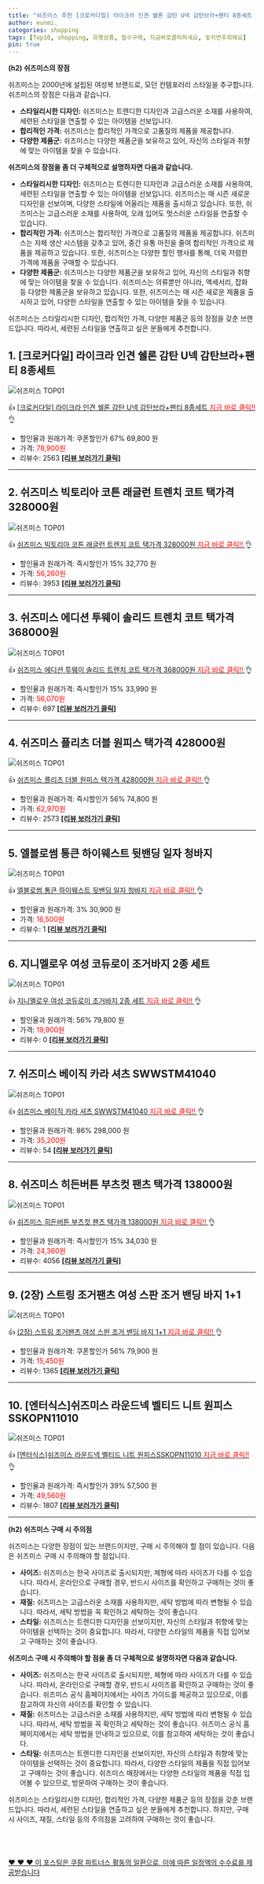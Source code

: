 ```yaml
---
title: "쉬즈미스 추천 [크로커다일] 라이크라 인견 쉘론 감탄 U넥 감탄브라+팬티 8종세트 비교 장점 구매시 주의사항"
author: eunmi.
categories: shopping
tags: [Top10, shopping, 유행상품, 필수구매, 지금바로클릭하세요, 놓치면후회해요]
pin: true
---
```

**(h2) 쉬즈미스의 장점**

쉬즈미스는 2000년에 설립된 여성복 브랜드로, 모던 컨템포러리 스타일을 추구합니다. 쉬즈미스의 장점은 다음과 같습니다.

* **스타일리시한 디자인:** 쉬즈미스는 트렌디한 디자인과 고급스러운 소재를 사용하여, 세련된 스타일을 연출할 수 있는 아이템을 선보입니다.
* **합리적인 가격:** 쉬즈미스는 합리적인 가격으로 고품질의 제품을 제공합니다.
* **다양한 제품군:** 쉬즈미스는 다양한 제품군을 보유하고 있어, 자신의 스타일과 취향에 맞는 아이템을 찾을 수 있습니다.

**쉬즈미스의 장점을 좀 더 구체적으로 설명하자면 다음과 같습니다.**

* **스타일리시한 디자인:** 쉬즈미스는 트렌디한 디자인과 고급스러운 소재를 사용하여, 세련된 스타일을 연출할 수 있는 아이템을 선보입니다. 쉬즈미스는 매 시즌 새로운 디자인을 선보이며, 다양한 스타일에 어울리는 제품을 출시하고 있습니다. 또한, 쉬즈미스는 고급스러운 소재를 사용하여, 오래 입어도 멋스러운 스타일을 연출할 수 있습니다.
* **합리적인 가격:** 쉬즈미스는 합리적인 가격으로 고품질의 제품을 제공합니다. 쉬즈미스는 자체 생산 시스템을 갖추고 있어, 중간 유통 마진을 줄여 합리적인 가격으로 제품을 제공하고 있습니다. 또한, 쉬즈미스는 다양한 할인 행사를 통해, 더욱 저렴한 가격에 제품을 구매할 수 있습니다.
* **다양한 제품군:** 쉬즈미스는 다양한 제품군을 보유하고 있어, 자신의 스타일과 취향에 맞는 아이템을 찾을 수 있습니다. 쉬즈미스는 의류뿐만 아니라, 액세서리, 잡화 등 다양한 제품군을 보유하고 있습니다. 또한, 쉬즈미스는 매 시즌 새로운 제품을 출시하고 있어, 다양한 스타일을 연출할 수 있는 아이템을 찾을 수 있습니다.

쉬즈미스는 스타일리시한 디자인, 합리적인 가격, 다양한 제품군 등의 장점을 갖춘 브랜드입니다. 따라서, 세련된 스타일을 연출하고 싶은 분들에게 추천합니다.

   

## 1. [크로커다일] 라이크라 인견 쉘론 감탄 U넥 감탄브라+팬티 8종세트

![쉬즈미스 TOP01](https://thumbnail7.coupangcdn.com/thumbnails/remote/230x230ex/image/vendor_inventory/db2e/c812cee2e0dcddd7026661ad729eca50a14c558f20cf382595800cc3ed8d.jpg)


👍 [[크로커다일] 라이크라 인견 쉘론 감탄 U넥 감탄브라+팬티 8종세트 <font color=red> 지금 바로 클릭!! </font> ](https://link.coupang.com/re/AFFSDP?lptag=AF3617701&subid=GithubCoopas&pageKey=7493099432&traceid=V0-153&itemId=19597260182&vendorItemId=86704498155) 👌 


- 할인율과 원래가격: 쿠폰할인가 67%  69,800   원
- 가격: <span style='color:red'>78,900원</span>
- 리뷰수: 2563  [**[리뷰 보러가기 클릭]**](https://link.coupang.com/re/AFFSDP?lptag=AF3617701&subid=GithubCoopas&pageKey=7493099432&traceid=V0-153&itemId=19597260182&vendorItemId=86704498155)

---


   

## 2. 쉬즈미스 빅토리아 코튼 래글런 트렌치 코트 택가격 328000원

![쉬즈미스 TOP01](https://thumbnail8.coupangcdn.com/thumbnails/remote/230x230ex/image/vendor_inventory/84ea/a9c02912a13c2e181fad1b37c75cd648f23ad0e23ba99fccb335ef559c06.jpg)


👍 [쉬즈미스 빅토리아 코튼 래글런 트렌치 코트 택가격 328000원 <font color=red> 지금 바로 클릭!! </font> ](https://link.coupang.com/re/AFFSDP?lptag=AF3617701&subid=GithubCoopas&pageKey=7573813309&traceid=V0-153&itemId=19979354426&vendorItemId=87077661417) 👌 


- 할인율과 원래가격: 즉시할인가 15%  32,770   원
- 가격: <span style='color:red'>56,260원</span>
- 리뷰수: 3953  [**[리뷰 보러가기 클릭]**](https://link.coupang.com/re/AFFSDP?lptag=AF3617701&subid=GithubCoopas&pageKey=7573813309&traceid=V0-153&itemId=19979354426&vendorItemId=87077661417)

---


   

## 3. 쉬즈미스 에디션 투웨이 솔리드 트렌치 코트 택가격 368000원

![쉬즈미스 TOP01](https://thumbnail6.coupangcdn.com/thumbnails/remote/230x230ex/image/vendor_inventory/a1d6/6cce534c2c000050bb61490b0b8b2a646926a791086f016a6f4355fbe7fe.jpg)


👍 [쉬즈미스 에디션 투웨이 솔리드 트렌치 코트 택가격 368000원 <font color=red> 지금 바로 클릭!! </font> ](https://link.coupang.com/re/AFFSDP?lptag=AF3617701&subid=GithubCoopas&pageKey=7573813898&traceid=V0-153&itemId=19979356959&vendorItemId=87077663392) 👌 


- 할인율과 원래가격: 즉시할인가 15%  33,990   원
- 가격: <span style='color:red'>56,070원</span>
- 리뷰수: 697  [**[리뷰 보러가기 클릭]**](https://link.coupang.com/re/AFFSDP?lptag=AF3617701&subid=GithubCoopas&pageKey=7573813898&traceid=V0-153&itemId=19979356959&vendorItemId=87077663392)

---


   

## 4. 쉬즈미스 플리츠 더블 원피스 택가격 428000원

![쉬즈미스 TOP01](https://thumbnail9.coupangcdn.com/thumbnails/remote/230x230ex/image/vendor_inventory/59d3/c1075bebf52e61633496b0cecacf24b8bd880fb6a3575d520809f77549ec.jpg)


👍 [쉬즈미스 플리츠 더블 원피스 택가격 428000원 <font color=red> 지금 바로 클릭!! </font> ](https://link.coupang.com/re/AFFSDP?lptag=AF3617701&subid=GithubCoopas&pageKey=7562807174&traceid=V0-153&itemId=19928614863&vendorItemId=87028200483) 👌 


- 할인율과 원래가격: 즉시할인가 56%  74,800   원
- 가격: <span style='color:red'>62,970원</span>
- 리뷰수: 2573  [**[리뷰 보러가기 클릭]**](https://link.coupang.com/re/AFFSDP?lptag=AF3617701&subid=GithubCoopas&pageKey=7562807174&traceid=V0-153&itemId=19928614863&vendorItemId=87028200483)

---


   

## 5. 엘블로썸 통큰 하이웨스트 뒷밴딩 일자 청바지

![쉬즈미스 TOP01](https://thumbnail6.coupangcdn.com/thumbnails/remote/230x230ex/image/vendor_inventory/55ac/d4bef6b4e7032e27628f1f011167b99a14253dcf5b565fd0ea6385a8b10d.jpg)


👍 [엘블로썸 통큰 하이웨스트 뒷밴딩 일자 청바지 <font color=red> 지금 바로 클릭!! </font> ](https://link.coupang.com/re/AFFSDP?lptag=AF3617701&subid=GithubCoopas&pageKey=6770088835&traceid=V0-153&itemId=15893273367&vendorItemId=83262756368) 👌 


- 할인율과 원래가격: 3%  30,900   원
- 가격: <span style='color:red'>16,500원</span>
- 리뷰수: 1  [**[리뷰 보러가기 클릭]**](https://link.coupang.com/re/AFFSDP?lptag=AF3617701&subid=GithubCoopas&pageKey=6770088835&traceid=V0-153&itemId=15893273367&vendorItemId=83262756368)

---


   

## 6. 지니멜로우 여성 코듀로이 조거바지 2종 세트

![쉬즈미스 TOP01](https://thumbnail8.coupangcdn.com/thumbnails/remote/230x230ex/image/vendor_inventory/787a/9ecb8eebbe34c4bf9724266b1a096079032ea834a476d2534a19afe68088.jpg)


👍 [지니멜로우 여성 코듀로이 조거바지 2종 세트 <font color=red> 지금 바로 클릭!! </font> ](https://link.coupang.com/re/AFFSDP?lptag=AF3617701&subid=GithubCoopas&pageKey=7637355383&traceid=V0-153&itemId=20283382148&vendorItemId=87369852416) 👌 


- 할인율과 원래가격: 56%  79,800   원
- 가격: <span style='color:red'>19,900원</span>
- 리뷰수: 0  [**[리뷰 보러가기 클릭]**](https://link.coupang.com/re/AFFSDP?lptag=AF3617701&subid=GithubCoopas&pageKey=7637355383&traceid=V0-153&itemId=20283382148&vendorItemId=87369852416)

---


   

## 7. 쉬즈미스 베이직 카라 셔츠 SWWSTM41040

![쉬즈미스 TOP01](https://thumbnail8.coupangcdn.com/thumbnails/remote/230x230ex/image/vendor_inventory/9af3/19b26b9bb1c99e7b008d0c84c93971db10cbdac54ed1e7b795e06a4c2ac8.jpg)


👍 [쉬즈미스 베이직 카라 셔츠 SWWSTM41040 <font color=red> 지금 바로 클릭!! </font> ](https://link.coupang.com/re/AFFSDP?lptag=AF3617701&subid=GithubCoopas&pageKey=7153779091&traceid=V0-153&itemId=17990578122&vendorItemId=85643733735) 👌 


- 할인율과 원래가격: 86%  298,000   원
- 가격: <span style='color:red'>35,200원</span>
- 리뷰수: 54  [**[리뷰 보러가기 클릭]**](https://link.coupang.com/re/AFFSDP?lptag=AF3617701&subid=GithubCoopas&pageKey=7153779091&traceid=V0-153&itemId=17990578122&vendorItemId=85643733735)

---


   

## 8. 쉬즈미스 히든버튼 부츠컷 팬츠 택가격 138000원

![쉬즈미스 TOP01](https://thumbnail9.coupangcdn.com/thumbnails/remote/230x230ex/image/vendor_inventory/045d/350337c05561eeb9e4724ab056e3f028e1e8ea44ca9b90c047b702087290.jpg)


👍 [쉬즈미스 히든버튼 부츠컷 팬츠 택가격 138000원 <font color=red> 지금 바로 클릭!! </font> ](https://link.coupang.com/re/AFFSDP?lptag=AF3617701&subid=GithubCoopas&pageKey=7573774972&traceid=V0-153&itemId=19979203954&vendorItemId=87077515775) 👌 


- 할인율과 원래가격: 즉시할인가 15%  34,030   원
- 가격: <span style='color:red'>24,360원</span>
- 리뷰수: 4056  [**[리뷰 보러가기 클릭]**](https://link.coupang.com/re/AFFSDP?lptag=AF3617701&subid=GithubCoopas&pageKey=7573774972&traceid=V0-153&itemId=19979203954&vendorItemId=87077515775)

---


   

## 9. (2장) 스트링 조거팬츠 여성 스판 조거 밴딩 바지 1+1

![쉬즈미스 TOP01](https://thumbnail8.coupangcdn.com/thumbnails/remote/230x230ex/image/vendor_inventory/6b4f/60c028bd93bca79f6d614005a56ba5db5b0da26bd33fbbec09ca5082b684.jpg)


👍 [(2장) 스트링 조거팬츠 여성 스판 조거 밴딩 바지 1+1 <font color=red> 지금 바로 클릭!! </font> ](https://link.coupang.com/re/AFFSDP?lptag=AF3617701&subid=GithubCoopas&pageKey=7170128849&traceid=V0-153&itemId=18062035216&vendorItemId=85215784955) 👌 


- 할인율과 원래가격: 쿠폰할인가 56%  79,900   원
- 가격: <span style='color:red'>15,450원</span>
- 리뷰수: 1365  [**[리뷰 보러가기 클릭]**](https://link.coupang.com/re/AFFSDP?lptag=AF3617701&subid=GithubCoopas&pageKey=7170128849&traceid=V0-153&itemId=18062035216&vendorItemId=85215784955)

---


   

## 10. [엔터식스]쉬즈미스 라운드넥 벨티드 니트 원피스SSKOPN11010

![쉬즈미스 TOP01](https://thumbnail9.coupangcdn.com/thumbnails/remote/230x230ex/image/vendor_inventory/b90c/84b82aeeaa2db5d7223a3ef38392e6b08ff3c74545b468957c9818956a6a.jpg)


👍 [[엔터식스]쉬즈미스 라운드넥 벨티드 니트 원피스SSKOPN11010 <font color=red> 지금 바로 클릭!! </font> ](https://link.coupang.com/re/AFFSDP?lptag=AF3617701&subid=GithubCoopas&pageKey=7585123083&traceid=V0-153&itemId=20031183254&vendorItemId=87165117648) 👌 


- 할인율과 원래가격: 즉시할인가 39%  57,500   원
- 가격: <span style='color:red'>49,560원</span>
- 리뷰수: 1807  [**[리뷰 보러가기 클릭]**](https://link.coupang.com/re/AFFSDP?lptag=AF3617701&subid=GithubCoopas&pageKey=7585123083&traceid=V0-153&itemId=20031183254&vendorItemId=87165117648)

---
**(h2) 쉬즈미스 구매 시 주의점**

쉬즈미스는 다양한 장점이 있는 브랜드이지만, 구매 시 주의해야 할 점이 있습니다. 다음은 쉬즈미스 구매 시 주의해야 할 점입니다.

* **사이즈:** 쉬즈미스는 한국 사이즈로 출시되지만, 체형에 따라 사이즈가 다를 수 있습니다. 따라서, 온라인으로 구매할 경우, 반드시 사이즈를 확인하고 구매하는 것이 좋습니다.
* **재질:** 쉬즈미스는 고급스러운 소재를 사용하지만, 세탁 방법에 따라 변형될 수 있습니다. 따라서, 세탁 방법을 꼭 확인하고 세탁하는 것이 좋습니다.
* **스타일:** 쉬즈미스는 트렌디한 디자인을 선보이지만, 자신의 스타일과 취향에 맞는 아이템을 선택하는 것이 중요합니다. 따라서, 다양한 스타일의 제품을 직접 입어보고 구매하는 것이 좋습니다.

**쉬즈미스 구매 시 주의해야 할 점을 좀 더 구체적으로 설명하자면 다음과 같습니다.**

* **사이즈:** 쉬즈미스는 한국 사이즈로 출시되지만, 체형에 따라 사이즈가 다를 수 있습니다. 따라서, 온라인으로 구매할 경우, 반드시 사이즈를 확인하고 구매하는 것이 좋습니다. 쉬즈미스 공식 홈페이지에서는 사이즈 가이드를 제공하고 있으므로, 이를 참고하여 자신의 사이즈를 확인할 수 있습니다.
* **재질:** 쉬즈미스는 고급스러운 소재를 사용하지만, 세탁 방법에 따라 변형될 수 있습니다. 따라서, 세탁 방법을 꼭 확인하고 세탁하는 것이 좋습니다. 쉬즈미스 공식 홈페이지에서는 세탁 방법을 안내하고 있으므로, 이를 참고하여 세탁하는 것이 좋습니다.
* **스타일:** 쉬즈미스는 트렌디한 디자인을 선보이지만, 자신의 스타일과 취향에 맞는 아이템을 선택하는 것이 중요합니다. 따라서, 다양한 스타일의 제품을 직접 입어보고 구매하는 것이 좋습니다. 쉬즈미스 매장에서는 다양한 스타일의 제품을 직접 입어볼 수 있으므로, 방문하여 구매하는 것이 좋습니다.

쉬즈미스는 스타일리시한 디자인, 합리적인 가격, 다양한 제품군 등의 장점을 갖춘 브랜드입니다. 따라서, 세련된 스타일을 연출하고 싶은 분들에게 추천합니다. 하지만, 구매 시 사이즈, 재질, 스타일 등의 주의점을 고려하여 구매하는 것이 좋습니다.<br><br><br><br><br> [ ❤ ❤ ❤ 이 포스팅은 쿠팡 파트너스 활동의 일환으로, 이에 따른 일정액의 수수료를 제공받습니다](https://link.coupang.com/a/bcEFyh)